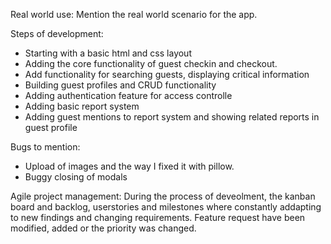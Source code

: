 
Real world use:
Mention the real world scenario for the app.

Steps of development:
- Starting with a basic html and css layout
- Adding the core functionality of guest checkin and checkout.
- Add functionality for searching guests, displaying critical information
- Building guest profiles and CRUD functionality
- Adding authentication feature for access controlle
- Adding basic report system
- Adding guest mentions to report system and showing related reports in guest profile


Bugs to mention: 
- Upload of images and the way I fixed it with pillow.
- Buggy closing of modals

Agile project management: 
During the process of deveolment, the kanban board and backlog, userstories and milestones where constantly addapting to new findings and changing requirements. Feature request have been modified, added or the priority was changed.